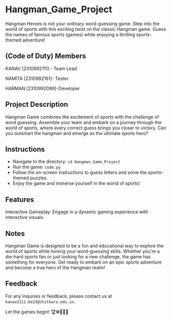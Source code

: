 # Hangman_Game_Project

Hangman Heroes is not your ordinary word-guessing game. Step into the world of sports with this exciting twist on the classic Hangman game. Guess the names of famous sports (games) while enjoying a thrilling sports-themed adventure!

## (Code of Duty) Members 
KANAV [2310992111] - Team Lead

NAMITA [2310992161]- Tester

HARMAN [2310992089]-Developer

## Project Description

Hangman Game combines the excitement of sports with the challenge of word guessing. Assemble your team and embark on a journey through the world of sports, where every correct guess brings you closer to victory. Can you outsmart the hangman and emerge as the ultimate sports hero?

## Instructions
- Navigate to the directory: `cd Hangman_Game_Project`
- Run the game: `code.py`
- Follow the on-screen instructions to guess letters and solve the sports-themed puzzles.
- Enjoy the game and immerse yourself in the world of sports!

## Features
Interactive Gameplay: Engage in a dynamic gaming experience with interactive visuals.

## Notes
Hangman Game is designed to be a fun and educational way to explore the world of sports while honing your word-guessing skills. Whether you're a die-hard sports fan or just looking for a new challenge, the game has something for everyone. Get ready to embark on an epic sports adventure and become a true hero of the Hangman realm!

## Feedback
For any inquiries or feedback, please contact us at `kanav2111.be23@chitkara.edu.in`.

Let the games begin! 🏆⚽️🏀🏈🎾
